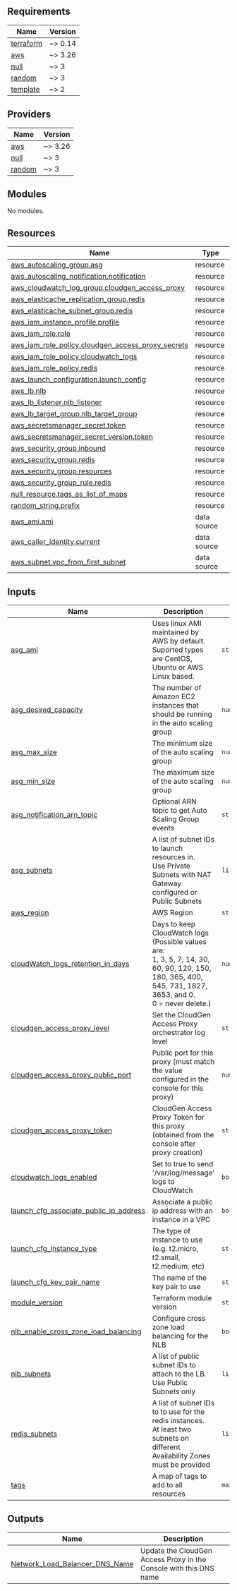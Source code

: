 ## Requirements

| Name | Version |
|------|---------|
| <a name="requirement_terraform"></a> [terraform](#requirement\_terraform) | ~> 0.14 |
| <a name="requirement_aws"></a> [aws](#requirement\_aws) | ~> 3.26 |
| <a name="requirement_null"></a> [null](#requirement\_null) | ~> 3 |
| <a name="requirement_random"></a> [random](#requirement\_random) | ~> 3 |
| <a name="requirement_template"></a> [template](#requirement\_template) | ~> 2 |

## Providers

| Name | Version |
|------|---------|
| <a name="provider_aws"></a> [aws](#provider\_aws) | ~> 3.26 |
| <a name="provider_null"></a> [null](#provider\_null) | ~> 3 |
| <a name="provider_random"></a> [random](#provider\_random) | ~> 3 |

## Modules

No modules.

## Resources

| Name | Type |
|------|------|
| [aws_autoscaling_group.asg](https://registry.terraform.io/providers/hashicorp/aws/latest/docs/resources/autoscaling_group) | resource |
| [aws_autoscaling_notification.notification](https://registry.terraform.io/providers/hashicorp/aws/latest/docs/resources/autoscaling_notification) | resource |
| [aws_cloudwatch_log_group.cloudgen_access_proxy](https://registry.terraform.io/providers/hashicorp/aws/latest/docs/resources/cloudwatch_log_group) | resource |
| [aws_elasticache_replication_group.redis](https://registry.terraform.io/providers/hashicorp/aws/latest/docs/resources/elasticache_replication_group) | resource |
| [aws_elasticache_subnet_group.redis](https://registry.terraform.io/providers/hashicorp/aws/latest/docs/resources/elasticache_subnet_group) | resource |
| [aws_iam_instance_profile.profile](https://registry.terraform.io/providers/hashicorp/aws/latest/docs/resources/iam_instance_profile) | resource |
| [aws_iam_role.role](https://registry.terraform.io/providers/hashicorp/aws/latest/docs/resources/iam_role) | resource |
| [aws_iam_role_policy.cloudgen_access_proxy_secrets](https://registry.terraform.io/providers/hashicorp/aws/latest/docs/resources/iam_role_policy) | resource |
| [aws_iam_role_policy.cloudwatch_logs](https://registry.terraform.io/providers/hashicorp/aws/latest/docs/resources/iam_role_policy) | resource |
| [aws_iam_role_policy.redis](https://registry.terraform.io/providers/hashicorp/aws/latest/docs/resources/iam_role_policy) | resource |
| [aws_launch_configuration.launch_config](https://registry.terraform.io/providers/hashicorp/aws/latest/docs/resources/launch_configuration) | resource |
| [aws_lb.nlb](https://registry.terraform.io/providers/hashicorp/aws/latest/docs/resources/lb) | resource |
| [aws_lb_listener.nlb_listener](https://registry.terraform.io/providers/hashicorp/aws/latest/docs/resources/lb_listener) | resource |
| [aws_lb_target_group.nlb_target_group](https://registry.terraform.io/providers/hashicorp/aws/latest/docs/resources/lb_target_group) | resource |
| [aws_secretsmanager_secret.token](https://registry.terraform.io/providers/hashicorp/aws/latest/docs/resources/secretsmanager_secret) | resource |
| [aws_secretsmanager_secret_version.token](https://registry.terraform.io/providers/hashicorp/aws/latest/docs/resources/secretsmanager_secret_version) | resource |
| [aws_security_group.inbound](https://registry.terraform.io/providers/hashicorp/aws/latest/docs/resources/security_group) | resource |
| [aws_security_group.redis](https://registry.terraform.io/providers/hashicorp/aws/latest/docs/resources/security_group) | resource |
| [aws_security_group.resources](https://registry.terraform.io/providers/hashicorp/aws/latest/docs/resources/security_group) | resource |
| [aws_security_group_rule.redis](https://registry.terraform.io/providers/hashicorp/aws/latest/docs/resources/security_group_rule) | resource |
| [null_resource.tags_as_list_of_maps](https://registry.terraform.io/providers/hashicorp/null/latest/docs/resources/resource) | resource |
| [random_string.prefix](https://registry.terraform.io/providers/hashicorp/random/latest/docs/resources/string) | resource |
| [aws_ami.ami](https://registry.terraform.io/providers/hashicorp/aws/latest/docs/data-sources/ami) | data source |
| [aws_caller_identity.current](https://registry.terraform.io/providers/hashicorp/aws/latest/docs/data-sources/caller_identity) | data source |
| [aws_subnet.vpc_from_first_subnet](https://registry.terraform.io/providers/hashicorp/aws/latest/docs/data-sources/subnet) | data source |

## Inputs

| Name | Description | Type | Default | Required |
|------|-------------|------|---------|:--------:|
| <a name="input_asg_ami"></a> [asg\_ami](#input\_asg\_ami) | Uses linux AMI maintained by AWS by default.<br>  Suported types are CentOS, Ubuntu or AWS Linux based. | `string` | `"amazonlinux2"` | no |
| <a name="input_asg_desired_capacity"></a> [asg\_desired\_capacity](#input\_asg\_desired\_capacity) | The number of Amazon EC2 instances that should be running in the auto scaling group | `number` | `3` | no |
| <a name="input_asg_max_size"></a> [asg\_max\_size](#input\_asg\_max\_size) | The minimum size of the auto scaling group | `number` | `3` | no |
| <a name="input_asg_min_size"></a> [asg\_min\_size](#input\_asg\_min\_size) | The maximum size of the auto scaling group | `number` | `3` | no |
| <a name="input_asg_notification_arn_topic"></a> [asg\_notification\_arn\_topic](#input\_asg\_notification\_arn\_topic) | Optional ARN topic to get Auto Scaling Group events | `string` | `""` | no |
| <a name="input_asg_subnets"></a> [asg\_subnets](#input\_asg\_subnets) | A list of subnet IDs to launch resources in.<br>  Use Private Subnets with NAT Gateway configured or Public Subnets | `list(any)` | n/a | yes |
| <a name="input_aws_region"></a> [aws\_region](#input\_aws\_region) | AWS Region | `string` | n/a | yes |
| <a name="input_cloudWatch_logs_retention_in_days"></a> [cloudWatch\_logs\_retention\_in\_days](#input\_cloudWatch\_logs\_retention\_in\_days) | Days to keep CloudWatch logs (Possible values are:<br>    1, 3, 5, 7, 14, 30, 60, 90, 120, 150, 180, 365, 400, 545, 731, 1827, 3653, and 0.<br>    0 = never delete.) | `number` | `7` | no |
| <a name="input_cloudgen_access_proxy_level"></a> [cloudgen\_access\_proxy\_level](#input\_cloudgen\_access\_proxy\_level) | Set the CloudGen Access Proxy orchestrator log level | `string` | `"info"` | no |
| <a name="input_cloudgen_access_proxy_public_port"></a> [cloudgen\_access\_proxy\_public\_port](#input\_cloudgen\_access\_proxy\_public\_port) | Public port for this proxy (must match the value configured in the console for this proxy) | `number` | `443` | no |
| <a name="input_cloudgen_access_proxy_token"></a> [cloudgen\_access\_proxy\_token](#input\_cloudgen\_access\_proxy\_token) | CloudGen Access Proxy Token for this proxy (obtained from the console after proxy creation) | `string` | n/a | yes |
| <a name="input_cloudwatch_logs_enabled"></a> [cloudwatch\_logs\_enabled](#input\_cloudwatch\_logs\_enabled) | Set to true to send '/var/log/message' logs to CloudWatch | `bool` | `true` | no |
| <a name="input_launch_cfg_associate_public_ip_address"></a> [launch\_cfg\_associate\_public\_ip\_address](#input\_launch\_cfg\_associate\_public\_ip\_address) | Associate a public ip address with an instance in a VPC | `bool` | `false` | no |
| <a name="input_launch_cfg_instance_type"></a> [launch\_cfg\_instance\_type](#input\_launch\_cfg\_instance\_type) | The type of instance to use (e.g. t2.micro, t2.small, t2.medium, etc) | `string` | `"t2.small"` | no |
| <a name="input_launch_cfg_key_pair_name"></a> [launch\_cfg\_key\_pair\_name](#input\_launch\_cfg\_key\_pair\_name) | The name of the key pair to use | `string` | n/a | yes |
| <a name="input_module_version"></a> [module\_version](#input\_module\_version) | Terraform module version | `string` | `"v1.2.0"` | no |
| <a name="input_nlb_enable_cross_zone_load_balancing"></a> [nlb\_enable\_cross\_zone\_load\_balancing](#input\_nlb\_enable\_cross\_zone\_load\_balancing) | Configure cross zone load balancing for the NLB | `bool` | `false` | no |
| <a name="input_nlb_subnets"></a> [nlb\_subnets](#input\_nlb\_subnets) | A list of public subnet IDs to attach to the LB. Use Public Subnets only | `list(string)` | n/a | yes |
| <a name="input_redis_subnets"></a> [redis\_subnets](#input\_redis\_subnets) | A list of subnet IDs to to use for the redis instances.<br>  At least two subnets on different Availability Zones must be provided | `list(any)` | `[]` | no |
| <a name="input_tags"></a> [tags](#input\_tags) | A map of tags to add to all resources | `map(string)` | `{}` | no |

## Outputs

| Name | Description |
|------|-------------|
| <a name="output_Network_Load_Balancer_DNS_Name"></a> [Network\_Load\_Balancer\_DNS\_Name](#output\_Network\_Load\_Balancer\_DNS\_Name) | Update the CloudGen Access Proxy in the Console with this DNS name |
